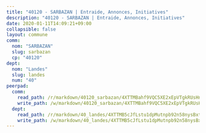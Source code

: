```yaml
---
title: "40120 - SARBAZAN | Entraide, Annonces, Initiatives"
description: "40120 - SARBAZAN | Entraide, Annonces, Initiatives"
date: 2020-01-11T14:09:21+09:00
collapsible: false
layout: commune
comm:
  nom: "SARBAZAN"
  slug: sarbazan
  cp: "40120"
dept:
  nom: "Landes"
  slug: landes
  num: "40"
peerpad:
  comm:
    read_path: /r/markdown/40120_sarbazan/4XTTMBahf9VQC5XE2xEpVTgkRUsHnagzq1PbfCRDFpXAqFN1L
    write_path: /w/markdown/40120_sarbazan/4XTTMBahf9VQC5XE2xEpVTgkRUsHnagzq1PbfCRDFpXAqFN1L-K3TgUUc69w1WJw7tnJk3bKGuaz14y7BLkkACcZgW25KfWLUUNcHjveUn2fJs35k5MggiXkmru14Yigp3tVCVvkyPX37y5piXsAvAzQ75tLNFoZg32pRGVn9Po6T7LCT383ZtE5ca
  dept:
    read_path: /r/markdown/40_landes/4XTTMB5cJfLstu1dpMutnpb92n58nysBxt2LvNHp8iFa2he7h
    write_path: /w/markdown/40_landes/4XTTMB5cJfLstu1dpMutnpb92n58nysBxt2LvNHp8iFa2he7h-K3TgUvrqNj5GqBsxRXbDQxXTucun7uHSVZWT5C8CgQNaESTTE4cfR63JCubPGiKkKruc9dwpRJsb8aWPbJoGCdC5JVr33cPSqpb1rkjpoPrBPEdrj3zMya2yHWSYgr5GG1nyDstK
---
```


